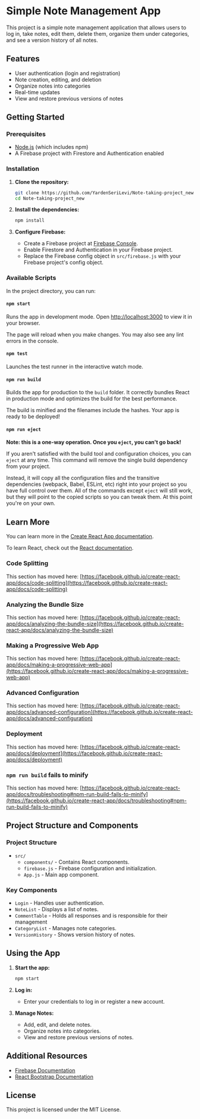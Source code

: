 # Simple Note Management App

This project is a simple note management application that allows users to log in, take notes, edit them, delete them, organize them under categories, and see a version history of all notes.

## Features

- User authentication (login and registration)
- Note creation, editing, and deletion
- Organize notes into categories
- Real-time updates
- View and restore previous versions of notes

## Getting Started

### Prerequisites

- [Node.js](https://nodejs.org/) (which includes npm)
- A Firebase project with Firestore and Authentication enabled

### Installation

1. **Clone the repository:**
    ```bash
    git clone https://github.com/YardenSeriLevi/Note-taking-project_new.git
    cd Note-taking-project_new
    ```

2. **Install the dependencies:**
    ```bash
    npm install
    ```

3. **Configure Firebase:**
    - Create a Firebase project at [Firebase Console](https://console.firebase.google.com/).
    - Enable Firestore and Authentication in your Firebase project.
    - Replace the Firebase config object in `src/firebase.js` with your Firebase project's config object.

### Available Scripts

In the project directory, you can run:

#### `npm start`

Runs the app in development mode. Open [http://localhost:3000](http://localhost:3000) to view it in your browser.

The page will reload when you make changes. You may also see any lint errors in the console.

#### `npm test`

Launches the test runner in the interactive watch mode.

#### `npm run build`

Builds the app for production to the `build` folder. It correctly bundles React in production mode and optimizes the build for the best performance.

The build is minified and the filenames include the hashes. Your app is ready to be deployed!

#### `npm run eject`

**Note: this is a one-way operation. Once you `eject`, you can't go back!**

If you aren't satisfied with the build tool and configuration choices, you can `eject` at any time. This command will remove the single build dependency from your project.

Instead, it will copy all the configuration files and the transitive dependencies (webpack, Babel, ESLint, etc) right into your project so you have full control over them. All of the commands except `eject` will still work, but they will point to the copied scripts so you can tweak them. At this point you're on your own.

## Learn More

You can learn more in the [Create React App documentation](https://facebook.github.io/create-react-app/docs/getting-started).

To learn React, check out the [React documentation](https://reactjs.org/).

### Code Splitting

This section has moved here: [https://facebook.github.io/create-react-app/docs/code-splitting](https://facebook.github.io/create-react-app/docs/code-splitting)

### Analyzing the Bundle Size

This section has moved here: [https://facebook.github.io/create-react-app/docs/analyzing-the-bundle-size](https://facebook.github.io/create-react-app/docs/analyzing-the-bundle-size)

### Making a Progressive Web App

This section has moved here: [https://facebook.github.io/create-react-app/docs/making-a-progressive-web-app](https://facebook.github.io/create-react-app/docs/making-a-progressive-web-app)

### Advanced Configuration

This section has moved here: [https://facebook.github.io/create-react-app/docs/advanced-configuration](https://facebook.github.io/create-react-app/docs/advanced-configuration)

### Deployment

This section has moved here: [https://facebook.github.io/create-react-app/docs/deployment](https://facebook.github.io/create-react-app/docs/deployment)

### `npm run build` fails to minify

This section has moved here: [https://facebook.github.io/create-react-app/docs/troubleshooting#npm-run-build-fails-to-minify](https://facebook.github.io/create-react-app/docs/troubleshooting#npm-run-build-fails-to-minify)

## Project Structure and Components

### Project Structure

- `src/`
  - `components/` - Contains React components.
  - `firebase.js` - Firebase configuration and initialization.
  - `App.js` - Main app component.

### Key Components

- `Login` - Handles user authentication.
- `NoteList` - Displays a list of notes.
- `CommentTable` - Holds all responses and is responsible for their management 
- `CategoryList` - Manages note categories.
- `VersionHistory` - Shows version history of notes.

## Using the App

1. **Start the app:**
    ```bash
    npm start
    ```

2. **Log in:**
   - Enter your credentials to log in or register a new account.

3. **Manage Notes:**
   - Add, edit, and delete notes.
   - Organize notes into categories.
   - View and restore previous versions of notes.

## Additional Resources

- [Firebase Documentation](https://firebase.google.com/docs)
- [React Bootstrap Documentation](https://react-bootstrap.github.io/)

## License

This project is licensed under the MIT License.
